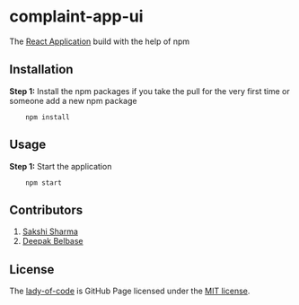 # complaint-app-ui

The [React Application](https://reactjs.org/) build with the help of npm

## Installation

**Step 1:** Install the npm packages if you take the pull for the very first time or someone add a new npm package
```
    npm install
```
## Usage

**Step 1:** Start the application 
```
    npm start
```

## Contributors
1. [Sakshi Sharma](https://github.com/lady-of-code)
2. [Deepak Belbase](https://github.com/supdpk)

## License

The [lady-of-code](https://lady-of-code.github.io/) is GitHub Page licensed under the [MIT license](https://opensource.org/licenses/MIT).
  

